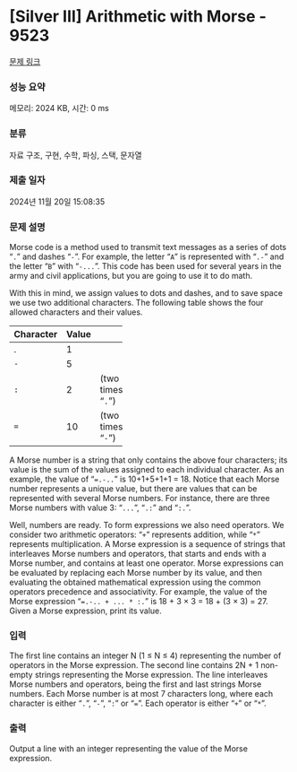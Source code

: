 # [Silver III] Arithmetic with Morse - 9523 

[문제 링크](https://www.acmicpc.net/problem/9523) 

### 성능 요약

메모리: 2024 KB, 시간: 0 ms

### 분류

자료 구조, 구현, 수학, 파싱, 스택, 문자열

### 제출 일자

2024년 11월 20일 15:08:35

### 문제 설명

<p>Morse code is a method used to transmit text messages as a series of dots “<code>.</code>” and dashes “<code>-</code>”. For example, the letter “<code>A</code>” is represented with “<code>.-</code>” and the letter “<code>B</code>” with “<code>-...</code>”. This code has been used for several years in the army and civil applications, but you are going to use it to do math.</p>

<p>With this in mind, we assign values to dots and dashes, and to save space we use two additional characters. The following table shows the four allowed characters and their values.</p>

<table class="table table-bordered" style="width:40%">
	<thead>
		<tr>
			<th>Character</th>
			<th>Value</th>
			<th> </th>
		</tr>
	</thead>
	<tbody>
		<tr>
			<td>.</td>
			<td>1</td>
			<td> </td>
		</tr>
		<tr>
			<td><code>-</code></td>
			<td>5</td>
			<td> </td>
		</tr>
		<tr>
			<td><code>:</code></td>
			<td>2</td>
			<td>(two times “<code>.</code>”)</td>
		</tr>
		<tr>
			<td><code>=</code></td>
			<td>10</td>
			<td>(two times “<code>-</code>”)</td>
		</tr>
	</tbody>
</table>

<p>A Morse number is a string that only contains the above four characters; its value is the sum of the values assigned to each individual character. As an example, the value of “<code>=.-..</code>” is 10+1+5+1+1 = 18. Notice that each Morse number represents a unique value, but there are values that can be represented with several Morse numbers. For instance, there are three Morse numbers with value 3: “<code>...</code>”, “<code>.:</code>” and “<code>:.</code>”.</p>

<p>Well, numbers are ready. To form expressions we also need operators. We consider two arithmetic operators: “<code>+</code>” represents addition, while “<code>*</code>” represents multiplication. A Morse expression is a sequence of strings that interleaves Morse numbers and operators, that starts and ends with a Morse number, and contains at least one operator. Morse expressions can be evaluated by replacing each Morse number by its value, and then evaluating the obtained mathematical expression using the common operators precedence and associativity. For example, the value of the Morse expression “<code>=.-.. + ... * :.</code>” is 18 + 3 × 3 = 18 + (3 × 3) = 27. Given a Morse expression, print its value.</p>

### 입력 

 <p>The first line contains an integer N (1 ≤ N ≤ 4) representing the number of operators in the Morse expression. The second line contains 2N + 1 non-empty strings representing the Morse expression. The line interleaves Morse numbers and operators, being the first and last strings Morse numbers. Each Morse number is at most 7 characters long, where each character is either “<code>.</code>”, “<code>-</code>”, “<code>:</code>” or “<code>=</code>”. Each operator is either “<code>+</code>” or “<code>*</code>”.</p>

### 출력 

 <p>Output a line with an integer representing the value of the Morse expression.</p>

